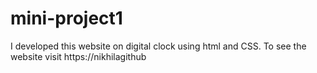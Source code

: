 # mini-project1
I developed this website on digital clock using html and CSS. To see the website visit https://nikhilagithub
